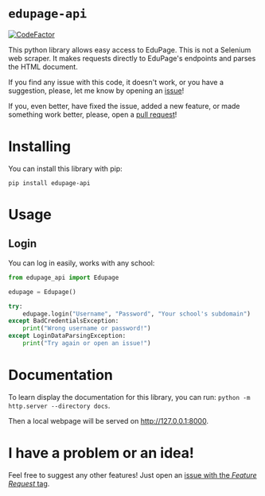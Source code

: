 # `edupage-api`
[![CodeFactor](https://www.codefactor.io/repository/github/ivanhrabcak/edupage-api/badge)](https://www.codefactor.io/repository/github/ivanhrabcak/edupage-api) 

This python library allows easy access to EduPage. This is not a Selenium web scraper. 
It makes requests directly to EduPage's endpoints and parses the HTML document.

If you find any issue with this code, it doesn't work, or you have a suggestion, please, let me know by opening an [issue](https://github.com/ivanhrabcak/edupage-api/issues/new/choose)!

If you, even better, have fixed the issue, added a new feature, or made something work better, please, open a [pull request](https://github.com/ivanhrabcak/edupage-api/compare)!

# Installing
You can install this library with pip:

```
pip install edupage-api
```

# Usage
## Login
You can log in easily, works with any school:

```python
from edupage_api import Edupage

edupage = Edupage()

try:
    edupage.login("Username", "Password", "Your school's subdomain")
except BadCredentialsException:
    print("Wrong username or password!")
except LoginDataParsingException:
    print("Try again or open an issue!")
```

# Documentation

To learn display the documentation for this library, you can run: `python -m http.server --directory docs`. 

Then a local webpage will be served on http://127.0.0.1:8000.

# I have a problem or an idea!

Feel free to suggest any other features! Just open an [issue with the *Feature Request* tag](https://github.com/ivanhrabcak/edupage-api/issues/new?labels=feature+request&template=feature_request.md&title=%5BFeature+request%5D+).
